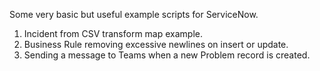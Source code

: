 Some very basic but useful example scripts for ServiceNow.
1. Incident from CSV transform map example.
2. Business Rule removing excessive newlines on insert or update.
3. Sending a message to Teams when a new Problem record is created.
